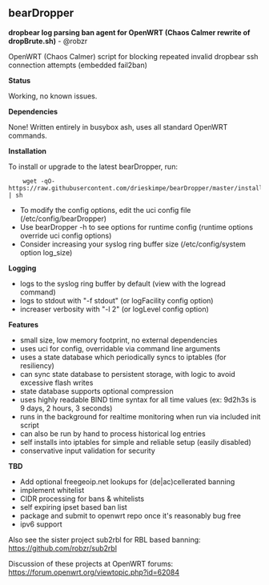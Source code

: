 ## bearDropper 

**dropbear log parsing ban agent for OpenWRT (Chaos Calmer rewrite of dropBrute.sh)** - @robzr

OpenWRT (Chaos Calmer) script for blocking repeated invalid dropbear ssh connection attempts (embedded fail2ban)

**Status**

Working, no known issues.

**Dependencies** 

None! Written entirely in busybox ash, uses all standard OpenWRT commands.

**Installation**

To install or upgrade to the latest bearDropper, run:

        wget -qO- https://raw.githubusercontent.com/drieskimpe/bearDropper/master/install.sh | sh 

 - To modify the config options, edit the uci config file (/etc/config/bearDropper)
 - Use bearDropper -h to see options for runtime config (runtime options override uci config options)
 - Consider increasing your syslog ring buffer size (/etc/config/system option log_size)

**Logging**

 - logs to the syslog ring buffer by default (view with the logread command)
 - logs to stdout with "-f stdout" (or logFacility config option)
 - increaser verbosity with "-l 2" (or logLevel config option)

**Features**

 - small size, low memory footprint, no external dependencies
 - uses uci for config, overridable via command line arguments
 - uses a state database which periodically syncs to iptables (for resiliency)
 - can sync state database to persistent storage, with logic to avoid excessive flash writes
 - state database supports optional compression
 - uses highly readable BIND time syntax for all time values (ex: 9d2h3s is 9 days, 2 hours, 3 seconds)
 - runs in the background for realtime monitoring when run via included init script
 - can also be run by hand to process historical log entries
 - self installs into iptables for simple and reliable setup (easily disabled)
 - conservative input validation for security

**TBD**

 - Add optional freegeoip.net lookups for (de|ac)cellerated banning
 - implement whitelist
 - CIDR processing for bans & whitelists
 - self expiring ipset based ban list
 - package and submit to openwrt repo once it's reasonably bug free
 - ipv6 support

Also see the sister project sub2rbl for RBL based banning: https://github.com/robzr/sub2rbl

Discussion of these projects at OpenWRT forums: https://forum.openwrt.org/viewtopic.php?id=62084
